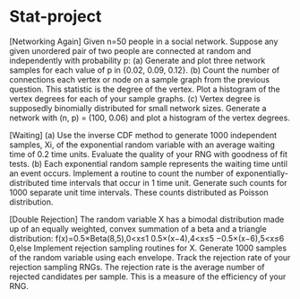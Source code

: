 # Stat-project
[Networking Again] 
Given n=50 people in a social network. Suppose any given unordered pair of two people are connected at random and independently with probability p:
(a) Generate and plot three network samples for each value of p in {0.02, 0.09, 0.12}. 
(b) Count the number of connections each vertex or node on a sample graph from the previous question. This statistic is the degree of the vertex. Plot a histogram of the vertex degrees for each of your sample graphs. 
(c) Vertex degree is supposedly binomially distributed for small network sizes. Generate a network with (n, p) = (100, 0.06) and plot a histogram of the vertex degrees. 

[Waiting] 
(a) Use the inverse CDF method to generate 1000 independent samples, Xi, of the exponential random variable with an average waiting time of 0.2 time units.  Evaluate the quality of your RNG with goodness of fit tests. 
(b) Each exponential random sample represents the waiting time until an event occurs. Implement a routine to count the number of exponentially-distributed time intervals that occur in 1 time unit. Generate such counts for 1000 separate unit time intervals. These counts distributed as Poisson distribution.

[Double Rejection] 
The random variable X has a bimodal distribution made up of an equally weighted, convex summation of a beta and a triangle distribution: f(x)=0.5×Beta(8,5),0<x≤1 
     0.5×(x−4),4<x≤5 
     −0.5×(x−6),5<x≤6 0,else 
Implement rejection sampling routines for X. Generate 1000 samples of the random variable using each envelope. Track the rejection rate of your rejection sampling RNGs. The rejection rate is the average number of rejected candidates per sample. This is a measure of the efficiency of your RNG.
